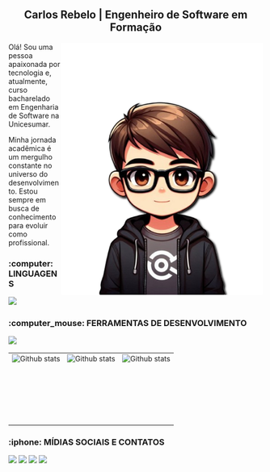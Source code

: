 <h2 align="center">Carlos Rebelo | Engenheiro de Software em Formação</h2>
<img src="https://github.com/carlosrebelodev/carlosrebelodev/blob/main/Desenho%20do%20Carlos%20sem%20fundo.png" alt="Uma ilustração minha no perfil de fentre" width="400px" align="right">

<p>Olá! Sou uma pessoa apaixonada por tecnologia e, atualmente, curso bacharelado em Engenharia de Software na Unicesumar.
  
Minha jornada acadêmica é um mergulho constante no universo do desenvolvimento. Estou sempre em busca de conhecimento para evoluir como profissional.

<h3>:computer: LINGUAGENS</h3>
<p align="left">
  <a href="https://skillicons.dev">
    <img height="45em" src="https://skillicons.dev/icons?i=html,css,js,c,cs,react,angular,vue" />
  </a>
</p>

<h3>:computer_mouse: FERRAMENTAS DE DESENVOLVIMENTO</h3>
<p align="left">
  <a href="https://skillicons.dev">
    <img height="45em" src="https://skillicons.dev/icons?i=git,vscode,ps,figma,nodejs" />
  </a>
</p>


<table>
  <tr>
    <td>
      <img height="136em" align="left" src="https://github-readme-stats.vercel.app/api?username=carlosrebelodev&theme=dark&hide_border=false&include_all_commits=true&count_private=true" alt="Github stats"/>
    </td>
    <td>
      <img height="136em" align="left" src="https://github-readme-stats.vercel.app/api/top-langs/?username=carlosrebelodev&theme=dark&hide_border=false&include_all_commits=true&count_private=true&layout=compact" alt="Github stats"/>
    </td>
    <td>
      <img height="136em" align="left" src="https://github-readme-streak-stats.herokuapp.com/?user=carlosrebelodev&theme=dark&hide_border=false" alt="Github stats"/>
    </td>
  </tr>
</table>

<h3>:iphone: MÍDIAS SOCIAIS E CONTATOS</h3>
<div> 
  <a href="https://www.youtube.com/channel/UC7ybPQHChEieWeHsJVldLrQ" target="_blank"><img src="https://img.shields.io/badge/YouTube-FF0000?style=for-the-badge&logo=youtube&logoColor=white" target="_blank"></a>
  <a href="https://instagram.com/carlosrebelo.dev/" target="_blank"><img src="https://img.shields.io/badge/-Instagram-%23E4405F?style=for-the-badge&logo=instagram&logoColor=white" target="_blank"></a>
  <a href = "mailto:rebelodaniel@gmail.com"><img src="https://img.shields.io/badge/-Gmail-%23333?style=for-the-badge&logo=gmail&logoColor=white" target="_blank"></a>
  <a href="https://www.linkedin.com/in/carlosdrebelo/" target="_blank"><img src="https://img.shields.io/badge/-LinkedIn-%230077B5?style=for-the-badge&logo=linkedin&logoColor=white" target="_blank"></a>
</div>
